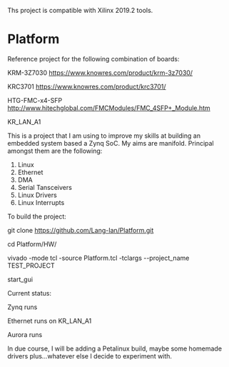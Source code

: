 Ths project is compatible with Xilinx 2019.2 tools.

# Platform
Reference project for the following combination of boards:

  KRM-3Z7030        https://www.knowres.com/product/krm-3z7030/
  
  KRC3701           https://www.knowres.com/product/krc3701/
  
  HTG-FMC-x4-SFP    http://www.hitechglobal.com/FMCModules/FMC_4SFP+_Module.htm
  
  KR_LAN_A1

This is a project that I am using to improve my skills at building an embedded system based a Zynq SoC.  My aims are manifold.  Principal amongst them are the following:

1)  Linux
2)  Ethernet
3)  DMA
4)  Serial Tansceivers
5)  Linux Drivers
6)  Linux Interrupts

To build the project:

  git clone https://github.com/Lang-Ian/Platform.git
  
  cd Platform/HW/
  
  vivado -mode tcl -source Platform.tcl -tclargs --project_name TEST_PROJECT
  
  start_gui

Current status:

  Zynq runs
  
  Ethernet runs on KR_LAN_A1
  
  Aurora runs

In due course, I will be adding a Petalinux build, maybe some homemade drivers plus...whatever else I decide to experiment with.
